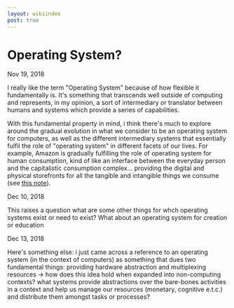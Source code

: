 ```yaml
---
layout: wikiindex
post: true
---
```

# Operating System?

Nov 19, 2018

I really like the term "Operating System" because of how flexible it fundamentally is. It's something that transcends well outside of computing and represents, in my opinion, a sort of intermediary or translator between humans and systems which provide a series of capabilities. 

With this fundamental property in mind, i think there's much to explore around the gradual evolution in what we consider to be an operating system for computers, as well as the different intermediary systems that essentially fulfil the role of "operating system" in different facets of our lives. For example, Amazon is gradually fulfilling the role of operating system for human consumption, kind of like an interface between the everyday person and the capitalistic consumption complex... providing the digital and physical storefronts for all the tangible and intangible things we consume (see [this note](https://www.notion.so/korede/Consumption-vs-Creation-59c65bb415b447e2bebd055bfea446d0)).

Dec 10, 2018

This raises a question what are some other things for whch operating systems exist or need to exist? What about an operating system for creation or education 

Dec 13, 2018

Here's something else: i just came across a reference to an operating system (in the context of computers) as something that dues two fundamental things: providing hardware abstraction and multiplexing resources → how does this idea hold when expanded into non-computing contexts? what systems provide abstractions over the bare-bones activities in a context and help us manage our resources (monetary, cognitive e.t.c.) and distribute them amongst tasks or processes?
